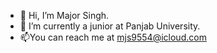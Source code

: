 - 👋 Hi, I’m Major Singh.
- 🌱 I’m currently a junior at Panjab University.
- 📫You can reach me at mjs9554@icloud.com

<!---
mjs9554/mjs9554 is a ✨ special ✨ repository because its `README.md` (this file) appears on your GitHub profile.
You can click the Preview link to take a look at your changes.
--->
